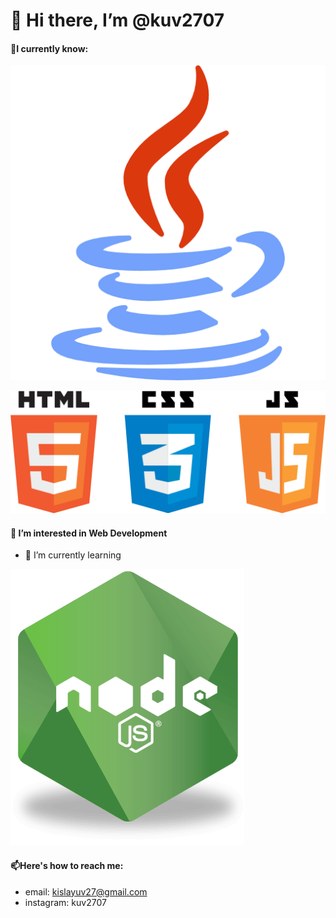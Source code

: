 # 👋 Hi there, I’m @kuv2707
#### 📒I currently know:
![GitHub Logo](/images/java.png)


![GitHub Logo](/images/webtrio.png)
#### 👀 I’m interested in Web Development
  - 🌱 I’m currently learning
  
  ![GitHub Logo](/images/nodejs.png)
#### 📫Here's how to reach me:
- email: kislayuv27@gmail.com   
- instagram: kuv2707


<!---
kuv2707/kuv2707 is a ✨ special ✨ repository because its `README.md` (this file) appears on your GitHub profile.
You can click the Preview link to take a look at your changes.
--->
